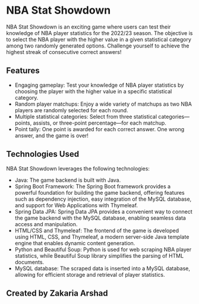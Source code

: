 # NBA Stat Showdown
NBA Stat Showdown is an exciting game where users can test their knowledge of NBA player statistics for the 2022/23 season. The objective is to select the NBA player with the higher value in a given statistical category among two randomly generated options. Challenge yourself to achieve the highest streak of consecutive correct answers!

## Features
- Engaging gameplay: Test your knowledge of NBA player statistics by choosing the player with the higher value in a specific statistical category.
- Random player matchups: Enjoy a wide variety of matchups as two NBA players are randomly selected for each round.
- Multiple statistical categories: Select from three statistical categories—points, assists, or three-point percentage—for each matchup.
- Point tally: One point is awarded for each correct answer. One wrong answer, and the game is over!
## Technologies Used

NBA Stat Showdown leverages the following technologies:

- Java: The game backend is built with Java.
- Spring Boot Framework: The Spring Boot framework provides a powerful foundation for building the game backend, offering features such as dependency injection, easy integration of the MySQL database, and support for Web Applications with Thymeleaf.
- Spring Data JPA: Spring Data JPA provides a convenient way to connect the game backend with the MySQL database, enabling seamless data access and manipulation.
- HTML/CSS and Thymeleaf: The frontend of the game is developed using HTML, CSS, and Thymeleaf, a modern server-side Java template engine that enables dynamic content generation.
- Python and Beautiful Soup: Python is used for web scraping NBA player statistics, while Beautiful Soup library simplifies the parsing of HTML documents.
- MySQL database: The scraped data is inserted into a MySQL database, allowing for efficient storage and retrieval of player statistics.

## Created by Zakaria Arshad
